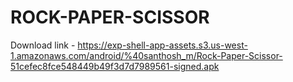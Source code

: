 # ROCK-PAPER-SCISSOR
Download link - https://exp-shell-app-assets.s3.us-west-1.amazonaws.com/android/%40santhosh_m/Rock-Paper-Scissor-51cefec8fce548449b49f3d7d7989561-signed.apk